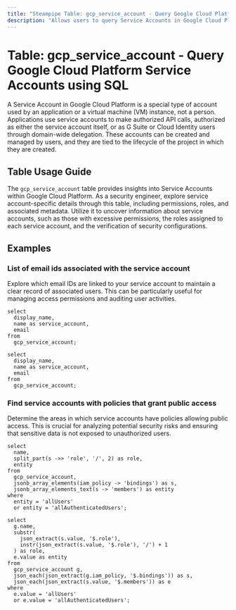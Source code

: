 ```yaml
---
title: "Steampipe Table: gcp_service_account - Query Google Cloud Platform Service Accounts using SQL"
description: "Allows users to query Service Accounts in Google Cloud Platform, specifically the key details and permissions, providing insights into service account usage and security configurations."
---
```


# Table: gcp_service_account - Query Google Cloud Platform Service Accounts using SQL

A Service Account in Google Cloud Platform is a special type of account used by an application or a virtual machine (VM) instance, not a person. Applications use service accounts to make authorized API calls, authorized as either the service account itself, or as G Suite or Cloud Identity users through domain-wide delegation. These accounts can be created and managed by users, and they are tied to the lifecycle of the project in which they are created.

## Table Usage Guide

The `gcp_service_account` table provides insights into Service Accounts within Google Cloud Platform. As a security engineer, explore service account-specific details through this table, including permissions, roles, and associated metadata. Utilize it to uncover information about service accounts, such as those with excessive permissions, the roles assigned to each service account, and the verification of security configurations.

## Examples

### List of email ids associated with the service account
Explore which email IDs are linked to your service account to maintain a clear record of associated users. This can be particularly useful for managing access permissions and auditing user activities.

```sql+postgres
select
  display_name,
  name as service_account,
  email
from
  gcp_service_account;
```

```sql+sqlite
select
  display_name,
  name as service_account,
  email
from
  gcp_service_account;
```

### Find service accounts with policies that grant public access
Determine the areas in which service accounts have policies allowing public access. This is crucial for analyzing potential security risks and ensuring that sensitive data is not exposed to unauthorized users.

```sql+postgres
select
  name,
  split_part(s ->> 'role', '/', 2) as role,
  entity
from
  gcp_service_account,
  jsonb_array_elements(iam_policy -> 'bindings') as s,
  jsonb_array_elements_text(s -> 'members') as entity
where
  entity = 'allUsers'
  or entity = 'allAuthenticatedUsers';
```

```sql+sqlite
select
  g.name,
  substr(
    json_extract(s.value, '$.role'),
    instr(json_extract(s.value, '$.role'), '/') + 1
  ) as role,
  e.value as entity
from
  gcp_service_account g,
  json_each(json_extract(g.iam_policy, '$.bindings')) as s,
  json_each(json_extract(s.value, '$.members')) as e
where
  e.value = 'allUsers'
  or e.value = 'allAuthenticatedUsers';
```
